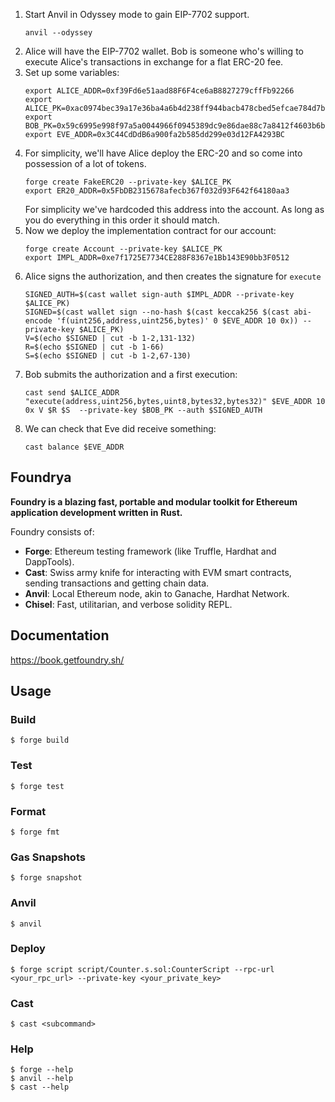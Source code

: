1. Start Anvil in Odyssey mode to gain EIP-7702 support.
   ```
   anvil --odyssey
   ```
2. Alice will have the EIP-7702 wallet. Bob is someone who's willing to execute Alice's transactions in exchange for a flat ERC-20 fee.
3. Set up some variables:
   ```
   export ALICE_ADDR=0xf39Fd6e51aad88F6F4ce6aB8827279cffFb92266
   export ALICE_PK=0xac0974bec39a17e36ba4a6b4d238ff944bacb478cbed5efcae784d7bf4f2ff80
   export BOB_PK=0x59c6995e998f97a5a0044966f0945389dc9e86dae88c7a8412f4603b6b78690d
   export EVE_ADDR=0x3C44CdDdB6a900fa2b585dd299e03d12FA4293BC
   ```
4. For simplicity, we'll have Alice deploy the ERC-20 and so come into possession of a lot of tokens.
   ```
   forge create FakeERC20 --private-key $ALICE_PK
   export ER20_ADDR=0x5FbDB2315678afecb367f032d93F642f64180aa3
   ```
   For simplicity we've hardcoded this address into the account. As long as you do everything in this order it should match.
5. Now we deploy the implementation contract for our account:
   ```
   forge create Account --private-key $ALICE_PK
   export IMPL_ADDR=0xe7f1725E7734CE288F8367e1Bb143E90bb3F0512
   ```
6. Alice signs the authorization, and then creates the signature for `execute`
   ```
   SIGNED_AUTH=$(cast wallet sign-auth $IMPL_ADDR --private-key $ALICE_PK)
   SIGNED=$(cast wallet sign --no-hash $(cast keccak256 $(cast abi-encode 'f(uint256,address,uint256,bytes)' 0 $EVE_ADDR 10 0x)) --private-key $ALICE_PK)
   V=$(echo $SIGNED | cut -b 1-2,131-132)
   R=$(echo $SIGNED | cut -b 1-66)
   S=$(echo $SIGNED | cut -b 1-2,67-130)
   ```
7. Bob submits the authorization and a first execution:
   ```
   cast send $ALICE_ADDR "execute(address,uint256,bytes,uint8,bytes32,bytes32)" $EVE_ADDR 10 0x V $R $S  --private-key $BOB_PK --auth $SIGNED_AUTH
   ```
8. We can check that Eve did receive something:
   ```
   cast balance $EVE_ADDR
   ```

## Foundrya

**Foundry is a blazing fast, portable and modular toolkit for Ethereum application development written in Rust.**

Foundry consists of:

-   **Forge**: Ethereum testing framework (like Truffle, Hardhat and DappTools).
-   **Cast**: Swiss army knife for interacting with EVM smart contracts, sending transactions and getting chain data.
-   **Anvil**: Local Ethereum node, akin to Ganache, Hardhat Network.
-   **Chisel**: Fast, utilitarian, and verbose solidity REPL.

## Documentation

https://book.getfoundry.sh/

## Usage

### Build

```shell
$ forge build
```

### Test

```shell
$ forge test
```

### Format

```shell
$ forge fmt
```

### Gas Snapshots

```shell
$ forge snapshot
```

### Anvil

```shell
$ anvil
```

### Deploy

```shell
$ forge script script/Counter.s.sol:CounterScript --rpc-url <your_rpc_url> --private-key <your_private_key>
```

### Cast

```shell
$ cast <subcommand>
```

### Help

```shell
$ forge --help
$ anvil --help
$ cast --help
```
